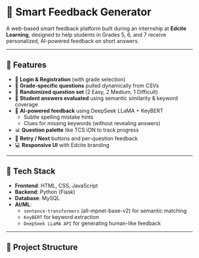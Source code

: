 # 🧠 Smart Feedback Generator

A web-based smart feedback platform built during an internship at **Edcite Learning**, designed to help students in Grades 5, 6, and 7 receive personalized, AI-powered feedback on short answers.

---

## 🚀 Features

- 🔐 **Login & Registration** (with grade selection)
- 🏫 **Grade-specific questions** pulled dynamically from CSVs
- 🎯 **Randomized question set** (2 Easy, 2 Medium, 1 Difficult)
- 📝 **Student answers evaluated** using semantic similarity & keyword coverage
- 🤖 **AI-powered feedback** using DeepSeek LLaMA + KeyBERT
  - Subtle spelling mistake hints
  - Clues for missing keywords (without revealing answers)
- 📊 **Question palette** like TCS iON to track progress
- 🔄 **Retry / Next** buttons and per-question feedback
- 💻 **Responsive UI** with Edcite branding

---

## 🧰 Tech Stack

- **Frontend**: HTML, CSS, JavaScript
- **Backend**: Python (Flask)
- **Database**: MySQL
- **AI/ML**:
  - `sentence-transformers` (all-mpnet-base-v2) for semantic matching
  - `KeyBERT` for keyword extraction
  - `DeepSeek LLaMA API` for generating human-like feedback

---

## 📂 Project Structure

